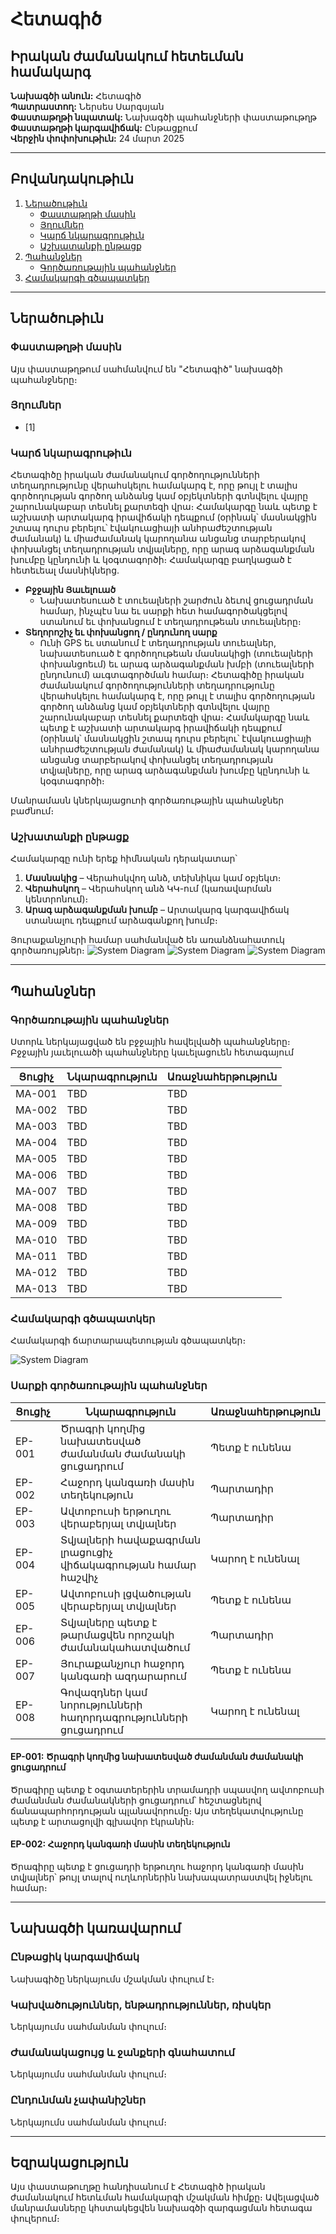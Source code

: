 # Հետագիծ

## Իրական ժամանակում հետեւման համակարգ
**Նախագծի անուն:** Հետագիծ  
**Պատրաստող:** Ներսես Սարգսյան  
**Փաստաթղթի նպատակ:** Նախագծի պահանջների փաստաթութղթ  
**Փաստաթղթի կարգավիճակ:** Ընթացքում  
**Վերջին փոփոխութիւն:** 24 մարտ 2025  

---

## Բովանդակութիւն
1. [Ներածութիւն](#ներածութիւն)
   - [Փաստաթղթի մասին](#փաստաթղթի-մասին)
   - [Յղումներ](#յղումներ)
   - [Կարճ նկարագրութիւն](#կարճ-նկարագրութիւն)
   - [Աշխատանքի ընթացք](#աշխատանքի-ընթացք)
2. [Պահանջներ](#պահանջներ)
   - [Գործառութային պահանջներ](#գործառութային-պահանջներ)
3. [Համակարգի գծապատկեր](#համակարգի-գծապատկեր)

---

## Ներածութիւն

### Փաստաթղթի մասին
Այս փաստաթղթում սահմանվում են "Հետագիծ" նախագծի պահանջները։

### Յղումներ
- [1]

### Կարճ նկարագրութիւն
Հետագիծը իրական ժամանակում գործողությունների տեղադրությունը վերահսկելու համակարգ է, որը թույլ է տալիս գործողության գործող անձանց կամ օբյեկտների գտնվելու վայրը շարունակաբար տեսնել քարտեզի վրա։ Համակարգը նաև պետք է աշխատի արտակարգ իրավիճակի դեպքում (օրինակ՝ մասնակցին շտապ դուրս բերելու՝ էվակուացիայի անհրաժեշտության ժամանակ) և միաժամանակ կարողանա անցանց տարբերակով փոխանցել տեղադրության տվյալները, որը արագ արձագանքման խումբը կընդունի և կօգտագործի։
Համակարգը բաղկացած է հետեւեալ մասնիկներց․

- **Բջջային Յաւելուած**
  - Նախատեսուած է տուեալների շարժուն ձեւով ցուցադրման համար, ինչպէս նա եւ սարքի հետ համագործակցելով ստանում եւ փոխանցում է տեղադրութեան տուեալները։
- **Տեղորոշիչ եւ փոխանցող / ընդունող սարք**
  - Ունի GPS եւ ստանում է տեղադրության տուեալներ, նախատեսուած է գործողութեան մասնակիցի (տուեալների փոխանցոեւմ) եւ արագ արձագանքման խմբի (տուեալների ընդունում) աւգտագործման համար։
Հետագիծը իրական ժամանակում գործողությունների տեղադրությունը վերահսկելու համակարգ է, որը թույլ է տալիս գործողության գործող անձանց կամ օբյեկտների գտնվելու վայրը շարունակաբար տեսնել քարտեզի վրա։ Համակարգը նաև պետք է աշխատի արտակարգ իրավիճակի դեպքում (օրինակ՝ մասնակցին շտապ դուրս բերելու՝ էվակուացիայի անհրաժեշտության ժամանակ) և միաժամանակ կարողանա անցանց տարբերակով փոխանցել տեղադրության 
տվյալները, որը արագ արձագանքման խումբը կընդունի և կօգտագործի։
          
Մանրամասն կներկայացուոի գործառութային պահանջներ բաժնում։

### Աշխատանքի ընթացք
Համակարգը ունի երեք հիմնական դերակատար՝
1. **Մասնակից** – Վերահսկվող անձ, տեխնիկա կամ օբյեկտ։
2. **Վերահսկող** – Վերահսկող անձ ԿԿ-ում (կառավարման կենտրոնում)։
3. **Արագ արձագանքման խումբ** – Արտակարգ կարգավիճակ ստանալու դեպքում արձագանքող խումբ։

Յուրաքանչյուրի համար սահմանված են առանձնահատուկ գործառույթներ։
![System Diagram](assets/մասն..png)
![System Diagram](assets/Վերասհ.jpg)
![System Diagram](assets/ախումբ.png)



---

## Պահանջներ

### Գործառութային պահանջներ
Ստորև ներկայացված են բջջային հավելվածի պահանջները։
Բջջային յաւելուածի պահանջները կաւելացուեն հետագայում

| Ցուցիչ | Նկարագրություն | Առաջնահերթություն |
|--------|--------------|----------------|
| MA-001 | TBD | TBD |
| MA-002 | TBD | TBD |
| MA-003 | TBD | TBD |
| MA-004 | TBD | TBD |
| MA-005 | TBD | TBD |
| MA-006 | TBD | TBD |
| MA-007 | TBD | TBD |
| MA-008 | TBD | TBD |
| MA-009 | TBD | TBD |
| MA-010 | TBD | TBD |
| MA-011 | TBD | TBD |
| MA-012 | TBD | TBD |
| MA-013 | TBD | TBD |

### Համակարգի գծապատկեր
Համակարգի ճարտարապետության գծապատկեր։

![System Diagram](assets/կառռ.png)

### Սարքի գործառութային պահանջներ

| Ցուցիչ | Նկարագրություն | Առաջնահերթություն |
|--------|--------------|----------------|
| EP-001 | Ծրագրի կողմից նախատեսված ժամանման ժամանակի ցուցադրում | Պետք է ունենա |
| EP-002 | Հաջորդ կանգառի մասին տեղեկություն | Պարտադիր |
| EP-003 | Ավտոբուսի երթուղու վերաբերյալ տվյալներ | Պարտադիր |
| EP-004 | Տվյալների հավաքագրման լրացուցիչ վիճակագրության համար հաշվիչ | Կարող է ունենալ |
| EP-005 | Ավտոբուսի լցվածության վերաբերյալ տվյալներ | Պետք է ունենա |
| EP-006 | Տվյալները պետք է թարմացվեն որոշակի ժամանակահատվածում | Պարտադիր |
| EP-007 | Յուրաքանչյուր հաջորդ կանգառի ազդարարում | Պետք է ունենա |
| EP-008 | Գովազդներ կամ նորությունների հաղորդագրությունների ցուցադրում | Կարող է ունենալ |

#### EP-001: Ծրագրի կողմից նախատեսված ժամանման ժամանակի ցուցադրում
Ծրագիրը պետք է օգտատերերին տրամադրի սպասվող ավտոբուսի ժամանման ժամանակների ցուցադրում՝ հեշտացնելով ճանապարհորդության պլանավորումը։ Այս տեղեկատվությունը պետք է արտացոլվի գլխավոր էկրանին։

#### EP-002: Հաջորդ կանգառի մասին տեղեկություն
Ծրագիրը պետք է ցուցադրի երթուղու հաջորդ կանգառի մասին տվյալներ՝ թույլ տալով ուղևորներին նախապատրաստվել իջնելու համար։

---

## Նախագծի կառավարում

### Ընթացիկ կարգավիճակ
Նախագիծը ներկայումս մշակման փուլում է։

### Կախվածություններ, ենթադրություններ, ռիսկեր
Ներկայումս սահմանման փուլում։

### Ժամանակացույց և ջանքերի գնահատում
Ներկայումս սահմանման փուլում։

### Ընդունման չափանիշներ
Ներկայումս սահմանման փուլում։

---

## Եզրակացություն
Այս փաստաթուղթը հանդիսանում է Հետագիծ իրական ժամանակում հետևման համակարգի մշակման հիմքը։ Ավելացված մանրամասները կհստակեցվեն նախագծի զարգացման հետագա փուլերում։
